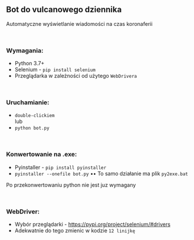 ## Bot do vulcanowego dziennika
Automatyczne wyświetlanie wiadomości na czas koronaferii

<br>

### Wymagania:
* Python 3.7+
* Selenium - `pip install selenium`
* Przeglądarka w zależności od użytego `WebDrivera`

<br>

### Uruchamianie:
* `double-clickiem`
<br> lub
* `python bot.py`

<br>
 
### Konwertowanie na .exe:
* Pyinstaller - `pip install pyinstaller`
* `pyinstaller --onefile bot.py` •• To samo działanie ma plik `py2exe.bat`

Po przekonwertowaniu python nie jest juz wymagany

<br>

### WebDriver:
* Wybór przeglądarki - https://pypi.org/project/selenium/#drivers
* Adekwatnie do tego zmienic w kodzie `12 linijkę`
